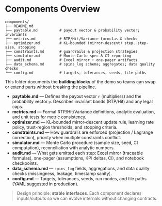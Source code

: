 # Components Overview


```
components/
├── README.md
├── paytable.md          # payout vector & probability vector; invariants
├── metrics.md           # RTP/Hit/Variance formulas & checks
├── optimizer.md         # KL-bounded (mirror-descent) step, step-size, stopping
├── constraints.md       # guardrails & projection strategies
├── simulator.md         # Monte Carlo spec & CI reporting
├── audit.md             # Excel mirror + one-pager artifacts
├── data_schema.md       # spins_log schema; aggregates; data quality checks
└── config.md            # targets, tolerances, seeds, file paths
```

This folder documents the **building blocks** of the demo so teams can swap or extend parts without breaking the pipeline.

- **paytable.md** — Defines the payout vector `r` (multipliers) and the probability vector `p`. Describes invariant bands (RTP/Hit) and any legal caps.
- **metrics.md** — Formal RTP/Hit/Variance definitions, analytic evaluation, and unit tests for metric consistency.
- **optimizer.md** — KL-bounded mirror-descent update rule, learning rate policy, trust-region thresholds, and stopping criteria.
- **constraints.md** — How guardrails are enforced (projection / Lagrange correction), priority when multiple constraints conflict.
- **simulator.md** — Monte Carlo procedure (sample size, seed, CI computation), reconciliation with analytic numbers.
- **audit.md** — What gets emitted each step: Excel mirror (traceable formulas), one-pager (assumptions, KPI deltas, CI), and notebook checkpoints.
- **data_schema.md** — `spins_log` fields, aggregations, and data quality checks (missingness, leakage, timestamp sanity).
- **config.md** — Targets, tolerances, seeds, run modes, and file paths (YAML suggested in production).

> Design principle: **stable interfaces**. Each component declares inputs/outputs so we can evolve internals without changing contracts.
